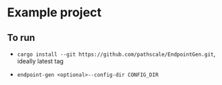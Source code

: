 # Example project

## To run

- `cargo install --git https://github.com/pathscale/EndpointGen.git`, ideally latest tag

- `endpoint-gen <optional>--config-dir CONFIG_DIR`